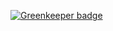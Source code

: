 

[![Greenkeeper badge](https://badges.greenkeeper.io/MetaMask/KeyringController.svg)](https://greenkeeper.io/)